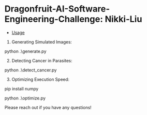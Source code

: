 # Dragonfruit-AI-Software-Engineering-Challenge: Nikki-Liu

- [Usage](#usage)
  
1. Generating Simulated Images:

python .\generate.py

2. Detecting Cancer in Parasites:

python .\detect_cancer.py

3. Optimizing Execution Speed:
   
pip install numpy

python .\optimize.py


Please reach out if you have any questions!


